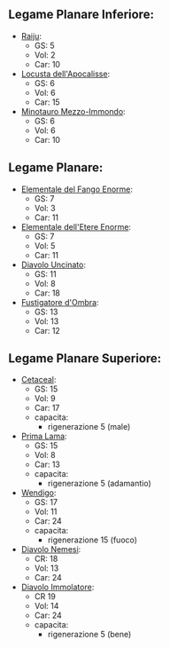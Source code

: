 ## Legame Planare Inferiore:
- [Raiju](https://golarion.altervista.org/wiki/Raiju):
	- GS: 5
	- Vol: 2
	- Car: 10
- [Locusta dell'Apocalisse](https://golarion.altervista.org/wiki/Locusta_dell%27Apocalisse):
	- GS: 6
	- Vol: 6
	- Car: 15
- [Minotauro Mezzo-Immondo](https://golarion.altervista.org/wiki/Minotauro_Mezzo-Immondo):
	- GS: 6
	- Vol: 6
	- Car: 10




## Legame Planare:
- [Elementale del Fango Enorme](https://golarion.altervista.org/wiki/Elementale_del_Fango_Enorme):
	- GS: 7
	- Vol: 3
	- Car: 11
- [Elementale dell'Etere Enorme](https://golarion.altervista.org/wiki/Elementale_dell%27Etere_Enorme):
	- GS: 7
	- Vol: 5
	- Car: 11
- [Diavolo Uncinato](https://golarion.altervista.org/wiki/Diavolo_Uncinato):
	- GS: 11
	- Vol: 8
	- Car: 18
- [Fustigatore d'Ombra](https://golarion.altervista.org/wiki/Fustigatore_d%27Ombra):
	- GS: 13
	- Vol: 13
	- Car: 12



## Legame Planare Superiore:
- [Cetaceal](https://golarion.altervista.org/wiki/Cetaceal):
	- GS: 15
	- Vol: 9
	- Car: 17
	- capacita:
		- rigenerazione 5 (male)
- [Prima Lama](https://golarion.altervista.org/wiki/Prima_Lama):
	- GS: 15
	- Vol: 8
	- Car: 13
	- capacita: 
		- rigenerazione 5 (adamantio)
- [Wendigo](https://golarion.altervista.org/wiki/Wendigo):
	- GS: 17
	- Vol: 11
	- Car: 24
	- capacita:
		- rigenerazione 15 (fuoco)
- [Diavolo Nemesi](https://golarion.altervista.org/wiki/Diavolo_Nemesi):
	- CR: 18
	- Vol: 13
	- Car: 24
- [Diavolo Immolatore](https://golarion.altervista.org/wiki/Diavolo_Immolatore):
	- CR 19
	- Vol: 14
	- Car: 24
	- capacita:
		- rigenerazione 5 (bene)
